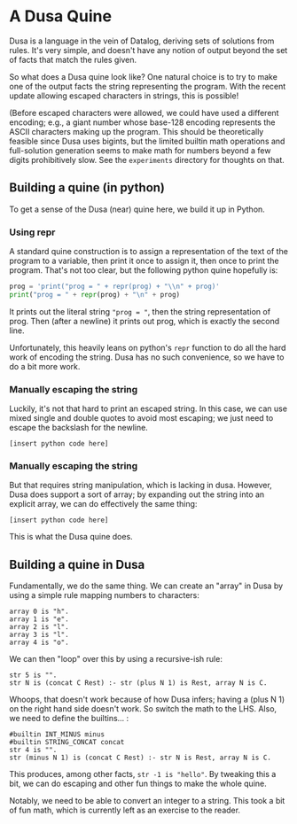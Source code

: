 A Dusa Quine
============

Dusa is a language in the vein of Datalog, deriving sets of solutions from rules. It's very simple, and doesn't have any notion of output beyond the set of facts that match the rules given.

So what does a Dusa quine look like? One natural choice is to try to make one of the output facts the string representing the program.  With the recent update allowing escaped characters in strings, this is possible!

(Before escaped characters were allowed, we could have used a different encoding; e.g., a giant number whose base-128 encoding represents the ASCII characters making up the program.  This should be theoretically feasible since Dusa uses bigints, but the limited builtin math operations and full-solution generation seems to make math for numbers beyond a few digits prohibitively slow.  See the `experiments` directory for thoughts on that.

Building a quine (in python)
----------------------------

To get a sense of the Dusa (near) quine here, we build it up in Python.

### Using repr

A standard quine construction is to assign a representation of the text of the program to a variable, then print it once to assign it, then once to print the program.  That's not too clear, but the following python quine hopefully is:

```python
prog = 'print("prog = " + repr(prog) + "\\n" + prog)'
print("prog = " + repr(prog) + "\n" + prog)
```

It prints out the literal string `"prog = "`, then the string representation of prog.  Then (after a newline) it prints out prog, which is exactly the second line.

Unfortunately, this heavily leans on python's `repr` function to do all the hard work of encoding the string.  Dusa has no such convenience, so we have to do a bit more work.

### Manually escaping the string

Luckily, it's not that hard to print an escaped string.  In this case, we can use mixed single and double quotes to avoid most escaping; we just need to escape the backslash for the newline.

```
[insert python code here]
```

### Manually escaping the string

But that requires string manipulation, which is lacking in dusa.  However, Dusa does support a sort of array; by expanding out the string into an explicit array, we can do effectively the same thing:

```
[insert python code here]
```

This is what the Dusa quine does.

Building a quine in Dusa
-----------------------

Fundamentally, we do the same thing.  We can create an "array" in Dusa by using a simple rule mapping numbers to characters:

```
array 0 is "h".
array 1 is "e".
array 2 is "l".
array 3 is "l".
array 4 is "o".
```

We can then "loop" over this by using a recursive-ish rule:

```
str 5 is "".
str N is (concat C Rest) :- str (plus N 1) is Rest, array N is C.
```
Whoops, that doesn't work because of how Dusa infers; having a (plus N 1) on the right hand side doesn't work.  So switch the math to the LHS.  Also, we need to define the builtins... :
```
#builtin INT_MINUS minus
#builtin STRING_CONCAT concat
str 4 is "".
str (minus N 1) is (concat C Rest) :- str N is Rest, array N is C.
```
This produces, among other facts, `str -1 is "hello"`.  By tweaking this a bit, we can do escaping and other fun things to make the whole quine.

Notably, we need to be able to convert an integer to a string.  This took a bit of fun math, which is currently left as an exercise to the reader.
